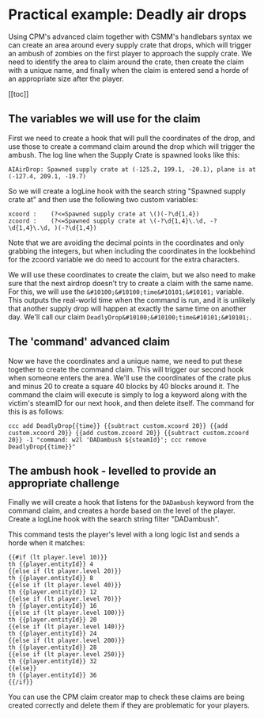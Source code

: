 # Practical example: Deadly air drops

Using CPM's advanced claim together with CSMM's handlebars syntax we can create an area around every supply crate that drops, which will trigger an ambush of zombies on the first player to approach the supply crate. We need to identify the area to claim around the crate, then create the claim with a unique name, and finally when the claim is entered send a horde of an appropriate size after the player.

[[toc]]

## The variables we will use for the claim

First we need to create a hook that will pull the coordinates of the drop, and use those to create a command claim around the drop which will trigger the ambush. The log line when the Supply Crate is spawned looks like this:

```
AIAirDrop: Spawned supply crate at (-125.2, 199.1, -20.1), plane is at (-127.4, 209.1, -19.7)
```

So we will create a logLine hook with the search string "Spawned supply crate at" and then use the following two custom variables:

```
xcoord :    (?<=Spawned supply crate at \()(-?\d{1,4})
zcoord :    (?<=Spawned supply crate at \(-?\d{1,4}\.\d, -?\d{1,4}\.\d, )(-?\d{1,4})
```

Note that we are avoiding the decimal points in the coordinates and only grabbing the integers, but when including the coordinates in the lookbehind for the zcoord variable we do need to account for the extra characters.

We will use these coordinates to create the claim, but we also need to make sure that the next airdrop doesn't try to create a claim with the same name. For this, we will use the `&#10100;&#10100;time&#10101;&#10101;` variable. This outputs the real-world time when the command is run, and it is unlikely that another supply drop will happen at exactly the same time on another day. We'll call our claim `DeadlyDrop&#10100;&#10100;time&#10101;&#10101;`.

## The 'command' advanced claim

Now we have the coordinates and a unique name, we need to put these together to create the command claim. This will trigger our second hook when someone enters the area. We'll use the coordinates of the crate plus and minus 20 to create a square 40 blocks by 40 blocks around it. The command the claim will execute is simply to log a keyword along with the victim's steamID for our next hook, and then delete itself. The command for this is as follows:

```
ccc add DeadlyDrop{{time}} {{subtract custom.xcoord 20}} {{add custom.xcoord 20}} {{add custom.zcoord 20}} {{subtract custom.zcoord 20}} -1 "command: w2l 'DADambush ${steamId}'; ccc remove DeadlyDrop{{time}}"
```

## The ambush hook - levelled to provide an appropriate challenge

Finally we will create a hook that listens for the `DADambush` keyword from the command claim, and creates a horde based on the level of the player. Create a logLine hook with the search string filter "DADambush".

This command tests the player's level with a long logic list and sends a horde when it matches:

```
{{#if (lt player.level 10)}}
th {{player.entityId}} 4
{{else if (lt player.level 20)}}
th {{player.entityId}} 8
{{else if (lt player.level 40)}}
th {{player.entityId}} 12
{{else if (lt player.level 70)}}
th {{player.entityId}} 16
{{else if (lt player.level 100)}}
th {{player.entityId}} 20
{{else if (lt player.level 140)}}
th {{player.entityId}} 24
{{else if (lt player.level 200)}}
th {{player.entityId}} 28
{{else if (lt player.level 250)}}
th {{player.entityId}} 32
{{else}}
th {{player.entityId}} 36
{{/if}}
```

You can use the CPM claim creator map to check these claims are being created correctly and delete them if they are problematic for your players.
